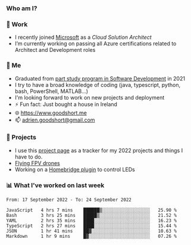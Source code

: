 ### Who am I?

<!--
**goodshort/goodshort** is a ✨ _special_ ✨ repository because its `README.md` (this file) appears on your GitHub profile.
-->
### 💼 Work
- I recently joined [Microsoft](https://www.microsoft.com/) as a _Cloud Solution Architect_
- I’m currently working on passing all Azure certifications related to Architect and Development roles

### 🌱 Me
- Graduated from [part study program in Software Development](https://www.goodshort.me/who-am-i/studies#higher-diploma-in-software-development) in 2021
- I try to have a broad knowledge of coding (java, typescript, python, bash, PowerShell, MATLAB...)
- I'm looking forward to work on new projects and deployment
- ⚡ Fun fact: Just bought a house in Ireland
- 🌐 https://www.goodshort.me
- 📫 adrien.goodshort@gmail.com

### 🚧 Projects

- I use this [project page](https://github.com/users/goodshort/projects/2) as a tracker for my 2022 projects and things I have to do.
- [Flying FPV drones](https://www.youtube.com/watch?v=PdOF5c4RF18&list=PLhU-As_kQhM6L6iwidza6sSdfxEybA7VZ)
- Working on a [Homebridge plugin](https://github.com/goodshort/homebridge-wled-preset) to control LEDs

### 📊 What I've worked on last week

<!--START_SECTION:waka-->

```text
From: 17 September 2022 - To: 24 September 2022

JavaScript   4 hrs 7 mins    ██████▒░░░░░░░░░░░░░░░░░░   25.90 %
Bash         3 hrs 25 mins   █████▒░░░░░░░░░░░░░░░░░░░   21.52 %
YAML         2 hrs 35 mins   ████░░░░░░░░░░░░░░░░░░░░░   16.23 %
TypeScript   2 hrs 27 mins   ████░░░░░░░░░░░░░░░░░░░░░   15.44 %
JSON         1 hr 41 mins    ██▓░░░░░░░░░░░░░░░░░░░░░░   10.63 %
Markdown     1 hr 9 mins     █▓░░░░░░░░░░░░░░░░░░░░░░░   07.26 %
```

<!--END_SECTION:waka-->
